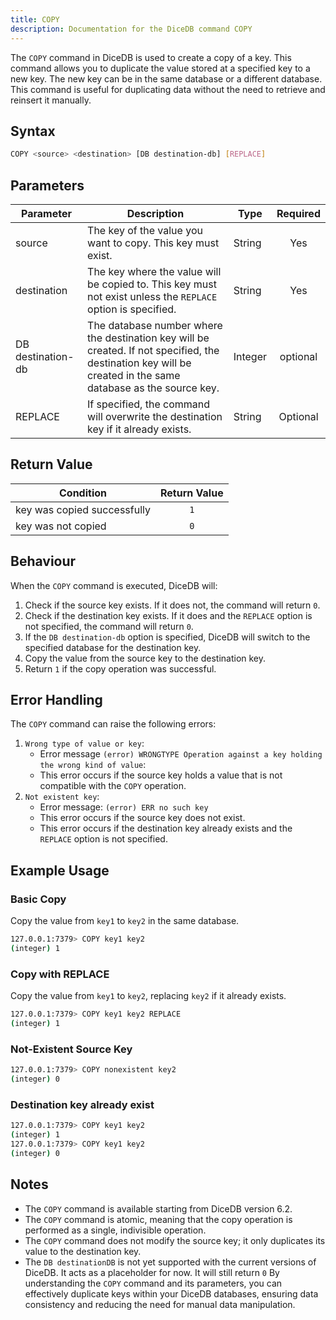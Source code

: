 ```yaml
---
title: COPY
description: Documentation for the DiceDB command COPY
---
```


The `COPY` command in DiceDB is used to create a copy of a key. This command allows you to duplicate the value stored at a specified key to a new key. The new key can be in the same database or a different database. This command is useful for duplicating data without the need to retrieve and reinsert it manually.

## Syntax

```bash
COPY <source> <destination> [DB destination-db] [REPLACE]
```

## Parameters

|Parameter | Description | Type | Required|
|----------|-------------|------|:---------:|
| source   |The key of the value you want to copy. This key must exist. | String | Yes|
| destination | The key where the value will be copied to. This key must not exist unless the `REPLACE` option is specified. | String | Yes |
|DB destination-db|The database number where the destination key will be created. If not specified, the destination key will be created in the same database as the source key. | Integer | optional|
|REPLACE|If specified, the command will overwrite the destination key if it already exists.| String | Optional|


## Return Value

| Condition | Return Value |
|-----------| :-------------:|
| key was copied successfully | `1` |
| key was not copied | `0` |


## Behaviour

When the `COPY` command is executed, DiceDB will:

1. Check if the source key exists. If it does not, the command will return `0`.
2. Check if the destination key exists. If it does and the `REPLACE` option is not specified, the command will return `0`.
3. If the `DB destination-db` option is specified, DiceDB will switch to the specified database for the destination key.
4. Copy the value from the source key to the destination key.
5. Return `1` if the copy operation was successful.

## Error Handling

The `COPY` command can raise the following errors:

1. `Wrong type of value or key`:
    - Error message `(error) WRONGTYPE Operation against a key holding the wrong kind of value`:  
    - This error occurs if the source key holds a value that is not compatible with the `COPY` operation.  
2.  `Not existent key`:
    -  Error message: `(error) ERR no such key` 
    - This error occurs if the source key does not exist.  
    - This error occurs if the destination key already exists and the `REPLACE` option is not specified.

## Example Usage

### Basic Copy

Copy the value from `key1` to `key2` in the same database.

```bash
127.0.0.1:7379> COPY key1 key2
(integer) 1
```

### Copy with REPLACE

Copy the value from `key1` to `key2`, replacing `key2` if it already exists.

```bash
127.0.0.1:7379> COPY key1 key2 REPLACE
(integer) 1
```


### Not-Existent Source Key 

```bash
127.0.0.1:7379> COPY nonexistent key2
(integer) 0
```

### Destination key already exist

```bash
127.0.0.1:7379> COPY key1 key2
(integer) 1
127.0.0.1:7379> COPY key1 key2
(integer) 0 

```

## Notes

- The `COPY` command is available starting from DiceDB version 6.2.
- The `COPY` command is atomic, meaning that the copy operation is performed as a single, indivisible operation.
- The `COPY` command does not modify the source key; it only duplicates its value to the destination key.
- The `DB destinationDB` is not yet supported with the current versions of DiceDB. It acts as a placeholder for now. It will still return `0`
By understanding the `COPY` command and its parameters, you can effectively duplicate keys within your DiceDB databases, ensuring data consistency and reducing the need for manual data manipulation.

